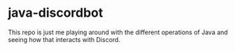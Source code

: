 # java-discordbot
This repo is just me playing around with the different operations of Java and seeing how that interacts with Discord.

